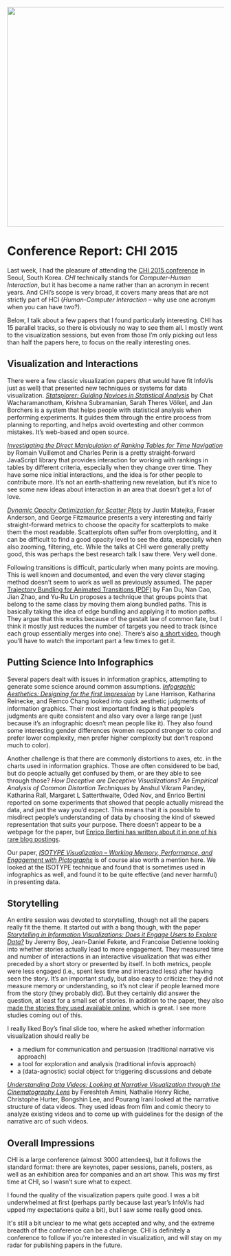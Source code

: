 <p align="center"><img src="https://media.eagereyes.org/wp-content/uploads/2015/04/chi-teaser.jpg" alt="" width="825" height="510" /></p>

# Conference Report: CHI 2015

Last week, I had the pleasure of attending the <a href="http://chi2015.acm.org/">CHI 2015 conference</a> in Seoul, South Korea. <em>CHI</em> technically stands for <em>Computer-Human Interaction</em>, but it has become a name rather than an acronym in recent years. And CHI’s scope is very broad, it covers many areas that are not strictly part of HCI (<em>Human-Computer Interaction</em> – why use one acronym when you can have two?).

Below, I talk about a few papers that I found particularly interesting. CHI has 15 parallel tracks, so there is obviously no way to see them all. I mostly went to the visualization sessions, but even from those I’m only picking out less than half the papers here, to focus on the really interesting ones.

## Visualization and Interactions

There were a few classic visualization papers (that would have fit InfoVis just as well) that presented new techniques or systems for data visualization. <em><a href="http://hci.rwth-aachen.de/statsplorer">Statsplorer: Guiding Novices in Statistical Analysis</a></em> by Chat Wacharamanotham, Krishna Subramanian, Sarah Theres Völkel, and Jan Borchers is a system that helps people with statistical analysis when performing experiments. It guides them through the entire process from planning to reporting, and helps avoid overtesting and other common mistakes. It’s web-based and open source.

<em><a href="https://github.com/romsson/dragit">Investigating the Direct Manipulation of Ranking Tables for Time Navigation</a></em> by Romain Vuillemot and Charles Perin is a pretty straight-forward JavaScript library that provides interaction for working with rankings in tables by different criteria, especially when they change over time. They have some nice initial interactions, and the idea is for other people to contribute more. It’s not an earth-shattering new revelation, but it’s nice to see some new ideas about interaction in an area that doesn’t get a lot of love.

<em><a href="http://autodeskresearch.com/publications/overplotting">Dynamic Opacity Optimization for Scatter Plots</a></em> by Justin Matejka, Fraser Anderson, and George Fitzmaurice presents a very interesting and fairly straight-forward metrics to choose the opacity for scatterplots to make them the most readable. Scatterplots often suffer from overplotting, and it can be difficult to find a good opacity level to see the data, especially when also zooming, filtering, etc. While the talks at CHI were generally pretty good, this was perhaps the best research talk I saw there. Very well done.

Following transitions is difficult, particularly when many points are moving. This is well known and documented, and even the very clever staging method doesn’t seem to work as well as previously assumed. The paper <a href="http://www.cs.umd.edu/~fan/papers/du2015chi.pdf">Trajectory Bundling for Animated Transitions (PDF)</a> by Fan Du, Nan Cao, Jian Zhao, and Yu-Ru Lin proposes a technique that groups points that belong to the same class by moving them along bundled paths. This is basically taking the idea of edge bundling and applying it to motion paths. They argue that this works because of the gestalt law of common fate, but I think it mostly just reduces the number of targets you need to track (since each group essentially merges into one). There’s also <a href="http://www.cs.umd.edu/~fan/videos/du2015chi.mp4">a short video</a>, though you’ll have to watch the important part a few times to get it.

## Putting Science Into Infographics

Several papers dealt with issues in information graphics, attempting to generate some science around common assumptions. <a href="http://valt.cs.tufts.edu/papers/infographic-aesthetics/"><em>Infographic Aesthetics: Designing for the first Impression</em></a> by Lane Harrison, Katharina Reinecke, and Remco Chang looked into quick aesthetic judgments of information graphics. Their most important finding is that people’s judgments are quite consistent and also vary over a large range (just because it’s an infographic doesn’t mean people like it). They also found some interesting gender differences (women respond stronger to color and prefer lower complexity, men prefer higher complexity but don’t respond much to color).

Another challenge is that there are commonly distortions to axes, etc. in the charts used in information graphics. Those are often considered to be bad, but do people actually get confused by them, or are they able to see through those? <em>How Deceptive are Deceptive Visualizations? An Empirical Analysis of Common Distortion Techniques</em> by Anshul Vikram Pandey, Katharina Rall, Margaret L Satterthwaite, Oded Nov, and Enrico Bertini reported on some experiments that showed that people actually misread the data, and just the way you’d expect. This means that it is possible to misdirect people’s understanding of data by choosing the kind of skewed representation that suits your purpose. There doesn’t appear to be a webpage for the paper, but <a href="http://fellinlovewithdata.com/research/deceptive-visualizations">Enrico Bertini has written about it in one of his rare blog postings</a>.

Our paper, <em><a href="/papers/isotype-visualization">ISOTYPE Visualization – Working Memory, Performance, and Engagement with Pictographs</a></em> is of course also worth a mention here. We looked at the ISOTYPE technique and found that is sometimes used in infographics as well, and found it to be quite effective (and never harmful) in presenting data.

## Storytelling

An entire session was devoted to storytelling, though not all the papers really fit the theme. It started out with a bang though, with the paper <em><a href="https://hal.inria.fr/hal-01133305">Storytelling in Information Visualizations: Does it Engage Users to Explore Data?</a></em> by Jeremy Boy, Jean-Daniel Fekete, and Francoise Detienne looking into whether stories actually lead to more engagement. They measured time and number of interactions in an interactive visualization that was either preceded by a short story or presented by itself. In both metrics, people were less engaged (i.e., spent less time and interacted less) after having seen the story. It’s an important study, but also easy to criticize: they did not measure memory or understanding, so it’s not clear if people learned more from the story (they probably did). But they certainly did answer the question, at least for a small set of stories. In addition to the paper, they also <a href="http://peopleviz.gforge.inria.fr/trunk/">made the stories they used available online</a>, which is great. I see more studies coming out of this.

I really liked Boy’s final slide too, where he asked whether information visualization should really be

<ul>
    <li>a medium for communication and persuasion (traditional narrative vis approach)</li>
    <li>a tool for exploration and analysis (traditional infovis approach)</li>
    <li>a (data-agnostic) social object for triggering discussions and debate</li>
</ul>

<em><a href="http://hci.cs.umanitoba.ca/publications/details/data-videos">Understanding Data Videos: Looking at Narrative Visualization through the Cinematography Lens</a></em> by Fereshteh Amini, Nathalie Henry Riche, Christophe Hurter, Bongshin Lee, and Pourang Irani looked at the narrative structure of data videos. They used ideas from film and comic theory to analyze existing videos and to come up with guidelines for the design of the narrative arc of such videos.

## Overall Impressions

CHI is a large conference (almost 3000 attendees), but it follows the standard format: there are keynotes, paper sessions, panels, posters, as well as an exhibition area for companies and an art show. This was my first time at CHI, so I wasn’t sure what to expect.

I found the quality of the visualization papers quite good. I was a bit underwhelmed at first (perhaps partly because last year’s InfoVis had upped my expectations quite a bit), but I saw some really good ones.

It's still a bit unclear to me what gets accepted and why, and the extreme breadth of the conference can be a challenge. CHI is definitely a conference to follow if you're interested in visualization, and will stay on my radar for publishing papers in the future.
